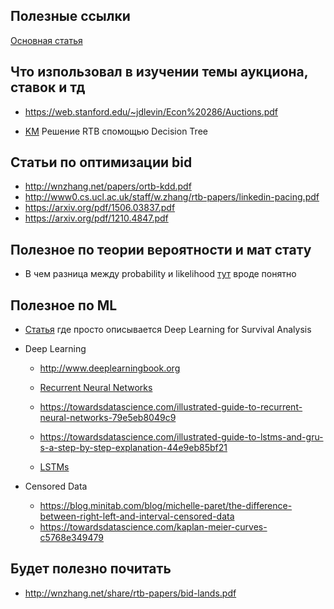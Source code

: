 ## Полезные ссылки

[Основная статья](https://arxiv.org/pdf/1905.03028.pdf)

## Что изпользовал в изучении темы аукциона, ставок и тд

- https://web.stanford.edu/~jdlevin/Econ%20286/Auctions.pdf

- [KM](http://apex.sjtu.edu.cn/public/files/members/20160929/functional-bid-lands.pdf) Решение RTB спомощью Decision Tree


## Статьи по оптимизации bid 
- http://wnzhang.net/papers/ortb-kdd.pdf
- http://www0.cs.ucl.ac.uk/staff/w.zhang/rtb-papers/linkedin-pacing.pdf
- https://arxiv.org/pdf/1506.03837.pdf
- https://arxiv.org/pdf/1210.4847.pdf

## Полезное по теории вероятности и мат стату

- В чем разница между probability и likelihood
  [тут](https://medium.com/@abhinav.mahapatra10/probability-vs-likelihood-bab5b2b42150) вроде понятно

## Полезное по ML

- [Статья](https://towardsdatascience.com/deep-learning-for-survival-analysis-fdd1505293c9) где просто описывается Deep Learning for Survival Analysis

- Deep Learning
  - http://www.deeplearningbook.org

  - [Recurrent Neural Networks](https://medium.com/explore-artificial-intelligence/an-introduction-to-recurrent-neural-networks-72c97bf0912)
  - https://towardsdatascience.com/illustrated-guide-to-recurrent-neural-networks-79e5eb8049c9
  - https://towardsdatascience.com/illustrated-guide-to-lstms-and-gru-s-a-step-by-step-explanation-44e9eb85bf21
  - [LSTMs](https://skymind.ai/wiki/lstm)

- Censored Data
  - https://blog.minitab.com/blog/michelle-paret/the-difference-between-right-left-and-interval-censored-data
  - https://towardsdatascience.com/kaplan-meier-curves-c5768e349479

## Будет полезно почитать

- http://wnzhang.net/share/rtb-papers/bid-lands.pdf
